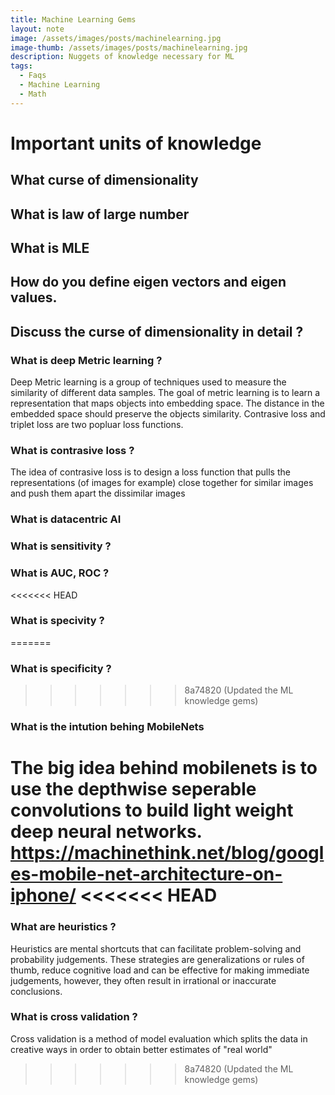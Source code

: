 ```yaml
---
title: Machine Learning Gems
layout: note
image: /assets/images/posts/machinelearning.jpg
image-thumb: /assets/images/posts/machinelearning.jpg
description: Nuggets of knowledge necessary for ML
tags:
  - Faqs
  - Machine Learning
  - Math
---
```


# Important units of knowledge 


## What curse of dimensionality

## What is law of large number

## What is MLE

## How do you define eigen vectors and eigen values.


## Discuss the curse of dimensionality in detail ?


### What is deep Metric learning ?
  Deep Metric learning is a group of techniques used to measure the similarity of different data samples. The goal of metric learning is to learn a 
  representation that maps objects into embedding space. The distance in the embedded space should preserve the objects similarity.
  Contrasive loss and triplet loss are two popluar loss functions.



### What is contrasive loss ?
  The idea of contrasive loss is to design a loss function that pulls the representations (of images for example) close together for similar images
  and push them apart the dissimilar images 


### What is datacentric AI
  

### What is sensitivity ?

### What is AUC, ROC ?

<<<<<<< HEAD
### What is specivity ?
=======
### What is specificity ?
>>>>>>> 8a74820 (Updated the ML knowledge gems)

### What is the intution behing MobileNets
  The big idea behind mobilenets is to use the depthwise seperable convolutions to build light weight deep neural networks.
  https://machinethink.net/blog/googles-mobile-net-architecture-on-iphone/
<<<<<<< HEAD
=======

### What are heuristics ?

Heuristics are mental shortcuts that can facilitate problem-solving and probability judgements. These strategies are generalizations or rules of thumb, reduce cognitive load and can be effective for making immediate judgements, however, they often result in irrational or inaccurate conclusions.

### What is cross validation ?
Cross validation is a method of model evaluation which splits the data in creative ways in order to obtain better estimates of "real world"
>>>>>>> 8a74820 (Updated the ML knowledge gems)
